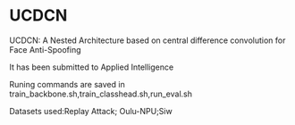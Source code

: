 # UCDCN
UCDCN: A Nested Architecture based on central difference convolution for Face Anti-Spoofing


It has been submitted to Applied Intelligence


Runing commands are saved in train_backbone.sh,train_classhead.sh,run_eval.sh


Datasets used:Replay Attack; Oulu-NPU;Siw
